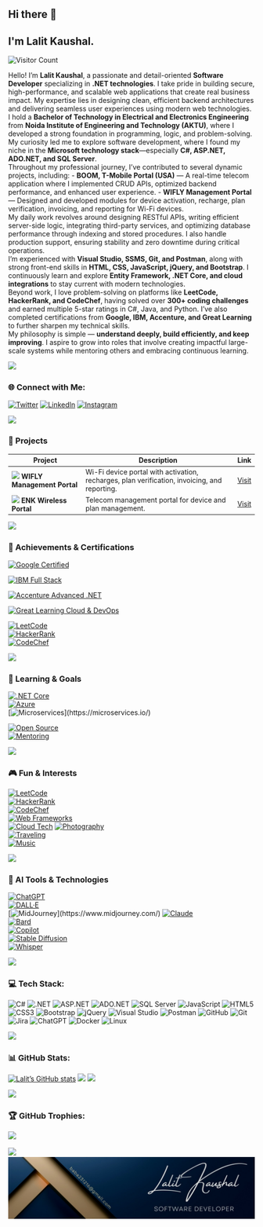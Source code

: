 ## Hi there 👋

<h2> I'm Lalit Kaushal.</h2>

<p align="start">
  <img src="https://profile-counter.glitch.me/{lalitkaushal007}/count.svg" alt="Visitor Count" width="180" height="24" />
</p>

<p>
Hello! I’m <b>Lalit Kaushal</b>, a passionate and detail-oriented <b>Software Developer</b> specializing in <b>.NET technologies</b>.  
I take pride in building secure, high-performance, and scalable web applications that create real business impact. My expertise lies in designing clean, efficient backend architectures and delivering seamless user experiences using modern web technologies.  
</br>
I hold a <b>Bachelor of Technology in Electrical and Electronics Engineering</b> from <b>Noida Institute of Engineering and Technology (AKTU)</b>, where I developed a strong foundation in programming, logic, and problem-solving. My curiosity led me to explore software development, where I found my niche in the <b>Microsoft technology stack</b>—especially <b>C#, ASP.NET, ADO.NET, and SQL Server</b>.  
</br>
Throughout my professional journey, I’ve contributed to several dynamic projects, including:  
- <b>BOOM, T-Mobile Portal (USA)</b> — A real-time telecom application where I implemented CRUD APIs, optimized backend performance, and enhanced user experience.  
- <b>WIFLY Management Portal</b> — Designed and developed modules for device activation, recharge, plan verification, invoicing, and reporting for Wi-Fi devices.  
</br>
My daily work revolves around designing RESTful APIs, writing efficient server-side logic, integrating third-party services, and optimizing database performance through indexing and stored procedures. I also handle production support, ensuring stability and zero downtime during critical operations.  
</br>
I’m experienced with <b>Visual Studio, SSMS, Git, and Postman</b>, along with strong front-end skills in <b>HTML, CSS, JavaScript, jQuery, and Bootstrap</b>. I continuously learn and explore <b>Entity Framework, .NET Core, and cloud integrations</b> to stay current with modern technologies.  
</br>
Beyond work, I love problem-solving on platforms like <b>LeetCode, HackerRank, and CodeChef</b>, having solved over <b>300+ coding challenges</b> and earned multiple 5-star ratings in C#, Java, and Python. I’ve also completed certifications from <b>Google, IBM, Accenture, and Great Learning</b> to further sharpen my technical skills.  
</br>
My philosophy is simple — <b>understand deeply, build efficiently, and keep improving</b>. I aspire to grow into roles that involve creating impactful large-scale systems while mentoring others and embracing continuous learning.
</p>



<img src="https://img.shields.io/badge/════════════════════════════════════════════════════════════════════════════════════════════════════════════════════════════════════════════-008080.svg?style=flat&logoColor=#008080">



### 🌐 Connect with Me:
[![Twitter](https://img.shields.io/badge/Twitter-%231877F2.svg?logo=twitter&logoColor=white)](https://x.com/Lalit231216?t=Z1_m1J7YNO1a7D8Dj9C0Vw&s=09) 
[![LinkedIn](https://img.shields.io/badge/LinkedIn-%230077B5.svg?logo=linkedin&logoColor=white)](https://www.linkedin.com/in/lalit-kaushal-7862501b5/) 
[![Instagram](https://img.shields.io/badge/Instagram-%23E4405F.svg?logo=Instagram&logoColor=white)](https://instagram.com/LalitKaushal)



<img src="https://img.shields.io/badge/════════════════════════════════════════════════════════════════════════════════════════════════════════════════════════════════════════════-008080.svg?style=flat&logoColor=#008080">

### 🚀 Projects

| Project | Description | Link |
|---------|-------------|------|
| <img src="https://upload.wikimedia.org/wikipedia/commons/6/6f/Wi-Fi_logo.png" width="30" /> **WIFLY Management Portal** | Wi-Fi device portal with activation, recharges, plan verification, invoicing, and reporting. | [Visit](https://pos.wifly.us) |
| <img src="https://upload.wikimedia.org/wikipedia/commons/1/1a/Enk_Logo.png" width="30" /> **ENK Wireless Portal** | Telecom management portal for device and plan management. | [Visit](https://pos.enkwirelessinc.com) |


<img src="https://img.shields.io/badge/════════════════════════════════════════════════════════════════════════════════════════════════════════════════════════════════════════════-008080.svg?style=flat&logoColor=#008080">

### 🏅 Achievements & Certifications

[![Google Certified](https://img.shields.io/badge/Google-Professional%20Data%20Engineer-4285F4?style=for-the-badge&logo=google&logoColor=white)](https://cloud.google.com/certification/data-engineer)  

[![IBM Full Stack](https://img.shields.io/badge/IBM-Full%20Stack%20Development-051E3E?style=for-the-badge&logo=ibm&logoColor=white)](https://www.ibm.com/certify)  

[![Accenture Advanced .NET](https://img.shields.io/badge/Accenture-Advanced%20.NET%20Developer-0A0A0A?style=for-the-badge&logo=accenture&logoColor=white)](https://www.accenture.com/)  

[![Great Learning Cloud & DevOps](https://img.shields.io/badge/Great%20Learning-Cloud%20%26%20DevOps-FF5733?style=for-the-badge&logo=greatlearning&logoColor=white)](https://www.greatlearning.in/)  

[![LeetCode](https://img.shields.io/badge/LeetCode-300%2B%20Challenges-F79F1F?style=for-the-badge&logo=leetcode&logoColor=white)](https://leetcode.com/lalitkaushal007/)  
[![HackerRank](https://img.shields.io/badge/HackerRank-5%20Star%20Rating-2EC866?style=for-the-badge&logo=hackerrank&logoColor=white)](https://www.hackerrank.com/lalitkaushal007)  
[![CodeChef](https://img.shields.io/badge/CodeChef-5%20Star%20Rating-EC6814?style=for-the-badge&logo=codechef&logoColor=white)](https://www.codechef.com/users/lalitkaushal007)


<img src="https://img.shields.io/badge/════════════════════════════════════════════════════════════════════════════════════════════════════════════════════════════════════════════-008080.svg?style=flat&logoColor=#008080">

### 🎯 Learning & Goals

[![.NET Core](https://img.shields.io/badge/.NET%20Core-8.0-512BD4?style=for-the-badge&logo=dotnet&logoColor=white)](https://dotnet.microsoft.com/)  
[![Azure](https://img.shields.io/badge/Azure-Microsoft%20Cloud-0078D4?style=for-the-badge&logo=microsoft-azure&logoColor=white)](https://azure.microsoft.com/)  
[![Microservices](https://img.shields.io/badge/Microservices-Architecture-FF6F61?style=for-the-badge&logo=data:image/png;base64,iVBORw0KGgoAAAANSUhEUgAAAAUA...)](https://microservices.io/)  

[![Open Source](https://img.shields.io/badge/Open%20Source-Contributions-4ABF3D?style=for-the-badge&logo=github&logoColor=white)](https://github.com/lalitkaushal007)  
[![Mentoring](https://img.shields.io/badge/Mentoring-Junior%20Developers-F7DF1E?style=for-the-badge&logo=javascript&logoColor=white)](#)  


<img src="https://img.shields.io/badge/════════════════════════════════════════════════════════════════════════════════════════════════════════════════════════════════════════════-008080.svg?style=flat&logoColor=#008080">

### 🎮 Fun & Interests

[![LeetCode](https://img.shields.io/badge/LeetCode-Problem%20Solving-F79F1F?style=for-the-badge&logo=leetcode&logoColor=white)](https://leetcode.com/lalitkaushal007/)  
[![HackerRank](https://img.shields.io/badge/HackerRank-Competitive%20Programming-2EC866?style=for-the-badge&logo=hackerrank&logoColor=white)](https://www.hackerrank.com/lalitkaushal007)  
[![CodeChef](https://img.shields.io/badge/CodeChef-Programming%20Contests-EC6814?style=for-the-badge&logo=codechef&logoColor=white)](https://www.codechef.com/users/lalitkaushal007)  
[![Web Frameworks](https://img.shields.io/badge/Modern%20Web-Frameworks-0ABDE3?style=for-the-badge&logo=react&logoColor=white)](#)  
[![Cloud Tech](https://img.shields.io/badge/Cloud-Technology-0078D4?style=for-the-badge&logo=microsoft-azure&logoColor=white)](#)
[![Photography](https://img.shields.io/badge/Photography-Hobby-FF69B4?style=for-the-badge&logo=instagram&logoColor=white)](#)  
[![Traveling](https://img.shields.io/badge/Traveling-Adventure-1E90FF?style=for-the-badge&logo=airbnb&logoColor=white)](#)  
[![Music](https://img.shields.io/badge/Music-Hobby-9400D3?style=for-the-badge&logo=spotify&logoColor=white)](#)  


<img src="https://img.shields.io/badge/════════════════════════════════════════════════════════════════════════════════════════════════════════════════════════════════════════════-008080.svg?style=flat&logoColor=#008080">

### 🤖 AI Tools & Technologies

[![ChatGPT](https://img.shields.io/badge/ChatGPT-OpenAI-74aa9c?style=for-the-badge&logo=openai&logoColor=white)](https://chat.openai.com/)  
[![DALL·E](https://img.shields.io/badge/DALL·E-OpenAI-F6D258?style=for-the-badge&logo=openai&logoColor=black)](https://openai.com/dall-e)  
[![MidJourney](https://img.shields.io/badge/MidJourney-AI-FF0080?style=for-the-badge&logo=data:image/png;base64,iVBORw0KGgoAAAANSUhEUgAAAAUA...)](https://www.midjourney.com/)  
[![Claude](https://img.shields.io/badge/Claude-Anthropic-4B8BBE?style=for-the-badge&logo=anthropic&logoColor=white)](https://www.anthropic.com/)  
[![Bard](https://img.shields.io/badge/Bard-Google-4285F4?style=for-the-badge&logo=google&logoColor=white)](https://bard.google.com/)  
[![Copilot](https://img.shields.io/badge/GitHub%20Copilot-Microsoft-00C8FF?style=for-the-badge&logo=github&logoColor=white)](https://github.com/features/copilot)  
[![Stable Diffusion](https://img.shields.io/badge/Stable%20Diffusion-AI-FBAF00?style=for-the-badge&logo=stablediffusion&logoColor=black)](https://stability.ai/stable-diffusion)  
[![Whisper](https://img.shields.io/badge/Whisper-OpenAI-10A37F?style=for-the-badge&logo=openai&logoColor=white)](https://openai.com/research/whisper)

<img src="https://img.shields.io/badge/════════════════════════════════════════════════════════════════════════════════════════════════════════════════════════════════════════════-008080.svg?style=flat&logoColor=#008080">

### 💻 Tech Stack:
![C#](https://img.shields.io/badge/c%23-%23239120.svg?style=flat&logo=c-sharp&logoColor=white)
![.NET](https://img.shields.io/badge/.NET-512BD4?style=flat&logo=dotnet&logoColor=white)
![ASP.NET](https://img.shields.io/badge/ASP.NET-%230078D4.svg?style=flat&logo=.net&logoColor=white)
![ADO.NET](https://img.shields.io/badge/ADO.NET-%235C2D91.svg?style=flat&logo=dotnet&logoColor=white)
![SQL Server](https://img.shields.io/badge/Microsoft%20SQL%20Server-CC2927?style=flat&logo=microsoft%20sql%20server&logoColor=white)
![JavaScript](https://img.shields.io/badge/javascript-%23323330.svg?style=flat&logo=javascript&logoColor=%23F7DF1E)
![HTML5](https://img.shields.io/badge/html5-%23E34F26.svg?style=flat&logo=html5&logoColor=white)
![CSS3](https://img.shields.io/badge/css3-%231572B6.svg?style=flat&logo=css3&logoColor=white)
![Bootstrap](https://img.shields.io/badge/bootstrap-%23563D7C.svg?style=flat&logo=bootstrap&logoColor=white)
![jQuery](https://img.shields.io/badge/jquery-%230769AD.svg?style=flat&logo=jquery&logoColor=white)
![Visual Studio](https://img.shields.io/badge/Visual%20Studio-5C2D91.svg?style=flat&logo=visual-studio&logoColor=white)
![Postman](https://img.shields.io/badge/Postman-FF6C37?style=flat&logo=postman&logoColor=white)
![GitHub](https://img.shields.io/badge/github-%23121011.svg?style=flat&logo=github&logoColor=white)
![Git](https://img.shields.io/badge/git-%23F05033.svg?style=flat&logo=git&logoColor=white)
![Jira](https://img.shields.io/badge/jira-%230A0FFF.svg?style=flat&logo=jira&logoColor=white)
![ChatGPT](https://img.shields.io/badge/chatGPT-74aa9c?style=flat&logo=openai&logoColor=white)
![Docker](https://img.shields.io/badge/docker-%230db7ed.svg?style=flat&logo=docker&logoColor=white)
![Linux](https://img.shields.io/badge/Linux-FCC624?style=flat&logo=linux&logoColor=black)



<img src="https://img.shields.io/badge/════════════════════════════════════════════════════════════════════════════════════════════════════════════════════════════════════════════-008080.svg?style=flat&logoColor=#008080">



### 📊 GitHub Stats:
[![Lalit’s GitHub stats](https://github-readme-stats.vercel.app/api?username=lalitkaushal007&theme=dark&count_private=true&show_icons=true)](https://github.com/lalitkaushal007)
![](https://github-readme-streak-stats.herokuapp.com/?user=lalitkaushal007&theme=dark)
![](https://github-readme-stats.vercel.app/api/top-langs/?username=lalitkaushal007&count_private=true&show_icons=true&theme=dark)



<img src="https://img.shields.io/badge/════════════════════════════════════════════════════════════════════════════════════════════════════════════════════════════════════════════-008080.svg?style=flat&logoColor=#008080">



### 🏆 GitHub Trophies:
![](https://github-profile-trophy.vercel.app/?username=lalitkaushal007&theme=radical&no-frame=false&no-bg=false&margin-w=4)



<img src="https://img.shields.io/badge/════════════════════════════════════════════════════════════════════════════════════════════════════════════════════════════════════════════-008080.svg?style=flat&logoColor=#008080">


<img src="https://github.com/lalitkaushal007/lalitkaushal007/blob/main/header_.jpg" />
